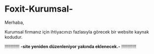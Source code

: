 # Foxit-Kurumsal-

Merhaba, 

Kurumsal firmanız için ihtiyacınızı fazlasıyla görecek bir website kaynak kodudur.

!!!!!!!!!!!! **-site yeniden düzenleniyor yakında eklenecek.-** !!!!!!!!!!!!

